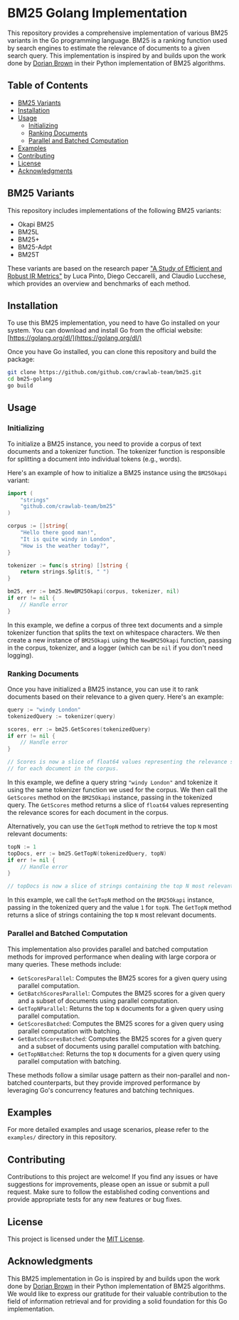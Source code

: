 # BM25 Golang Implementation

This repository provides a comprehensive implementation of various BM25 variants in the Go programming language. BM25 is a ranking function used by search engines to estimate the relevance of documents to a given search query. This implementation is inspired by and builds upon the work done by [Dorian Brown](https://github.com/dorianbrown/rank_bm25) in their Python implementation of BM25 algorithms.

## Table of Contents

- [BM25 Variants](#bm25-variants)
- [Installation](#installation)
- [Usage](#usage)
  - [Initializing](#initializing)
  - [Ranking Documents](#ranking-documents)
  - [Parallel and Batched Computation](#parallel-and-batched-computation)
- [Examples](#examples)
- [Contributing](#contributing)
- [License](#license)
- [Acknowledgments](#acknowledgments)

## BM25 Variants

This repository includes implementations of the following BM25 variants:

- Okapi BM25
- BM25L
- BM25+
- BM25-Adpt
- BM25T

These variants are based on the research paper ["A Study of Efficient and Robust IR Metrics"](https://citeseerx.ist.psu.edu/viewdoc/download?doi=10.1.1.723.8440&rep=rep1&type=pdf) by Luca Pinto, Diego Ceccarelli, and Claudio Lucchese, which provides an overview and benchmarks of each method.

## Installation

To use this BM25 implementation, you need to have Go installed on your system. You can download and install Go from the official website: [https://golang.org/dl/](https://golang.org/dl/)

Once you have Go installed, you can clone this repository and build the package:

```bash
git clone https://github.com/github.com/crawlab-team/bm25.git
cd bm25-golang
go build
```

## Usage

### Initializing

To initialize a BM25 instance, you need to provide a corpus of text documents and a tokenizer function. The tokenizer function is responsible for splitting a document into individual tokens (e.g., words).

Here's an example of how to initialize a BM25 instance using the `BM25Okapi` variant:

```go
import (
    "strings"
    "github.com/crawlab-team/bm25"
)

corpus := []string{
    "Hello there good man!",
    "It is quite windy in London",
    "How is the weather today?",
}

tokenizer := func(s string) []string {
    return strings.Split(s, " ")
}

bm25, err := bm25.NewBM25Okapi(corpus, tokenizer, nil)
if err != nil {
    // Handle error
}
```

In this example, we define a corpus of three text documents and a simple tokenizer function that splits the text on whitespace characters. We then create a new instance of `BM25Okapi` using the `NewBM25Okapi` function, passing in the corpus, tokenizer, and a logger (which can be `nil` if you don't need logging).

### Ranking Documents

Once you have initialized a BM25 instance, you can use it to rank documents based on their relevance to a given query. Here's an example:

```go
query := "windy London"
tokenizedQuery := tokenizer(query)

scores, err := bm25.GetScores(tokenizedQuery)
if err != nil {
    // Handle error
}

// Scores is now a slice of float64 values representing the relevance scores
// for each document in the corpus.
```

In this example, we define a query string `"windy London"` and tokenize it using the same tokenizer function we used for the corpus. We then call the `GetScores` method on the `BM25Okapi` instance, passing in the tokenized query. The `GetScores` method returns a slice of `float64` values representing the relevance scores for each document in the corpus.

Alternatively, you can use the `GetTopN` method to retrieve the top `N` most relevant documents:

```go
topN := 1
topDocs, err := bm25.GetTopN(tokenizedQuery, topN)
if err != nil {
    // Handle error
}

// topDocs is now a slice of strings containing the top N most relevant documents.
```

In this example, we call the `GetTopN` method on the `BM25Okapi` instance, passing in the tokenized query and the value `1` for `topN`. The `GetTopN` method returns a slice of strings containing the top `N` most relevant documents.

### Parallel and Batched Computation

This implementation also provides parallel and batched computation methods for improved performance when dealing with large corpora or many queries. These methods include:

- `GetScoresParallel`: Computes the BM25 scores for a given query using parallel computation.
- `GetBatchScoresParallel`: Computes the BM25 scores for a given query and a subset of documents using parallel computation.
- `GetTopNParallel`: Returns the top `N` documents for a given query using parallel computation.
- `GetScoresBatched`: Computes the BM25 scores for a given query using parallel computation with batching.
- `GetBatchScoresBatched`: Computes the BM25 scores for a given query and a subset of documents using parallel computation with batching.
- `GetTopNBatched`: Returns the top `N` documents for a given query using parallel computation with batching.

These methods follow a similar usage pattern as their non-parallel and non-batched counterparts, but they provide improved performance by leveraging Go's concurrency features and batching techniques.

## Examples

For more detailed examples and usage scenarios, please refer to the `examples/` directory in this repository.

## Contributing

Contributions to this project are welcome! If you find any issues or have suggestions for improvements, please open an issue or submit a pull request. Make sure to follow the established coding conventions and provide appropriate tests for any new features or bug fixes.

## License

This project is licensed under the [MIT License](LICENSE).

## Acknowledgments

This BM25 implementation in Go is inspired by and builds upon the work done by [Dorian Brown](https://github.com/dorianbrown/rank_bm25) in their Python implementation of BM25 algorithms. We would like to express our gratitude for their valuable contribution to the field of information retrieval and for providing a solid foundation for this Go implementation.
